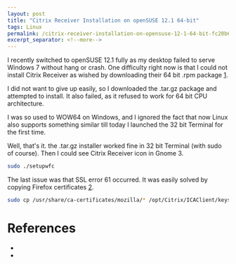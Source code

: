 ```yaml
---
layout: post
title: "Citrix Receiver Installation on openSUSE 12.1 64-bit"
tags: Linux
permalink: /citrix-receiver-installation-on-opensuse-12-1-64-bit-fc20b664928b
excerpt_separator: <!--more-->
---
```

I recently switched to openSUSE 12.1 fully as my desktop failed to serve Windows 7 without hang or crash. One difficulty right now is that I could not install Citrix Receiver as wished by downloading their 64 bit .rpm package [1].
<!--more-->

I did not want to give up easily, so I downloaded the .tar.gz package and attempted to install. It also failed, as it refused to work for 64 bit CPU architecture.

I was so used to WOW64 on Windows, and I ignored the fact that now Linux also supports something similar till today I launched the 32 bit Terminal for the first time.

Well, that's it. the .tar.gz installer worked fine in 32 bit Terminal (with sudo of course). Then I could see Citrix Receiver icon in Gnome 3.

``` bash
sudo ./setupwfc
```

The last issue was that SSL error 61 occurred. It was easily solved by copying Firefox certificates [2].

``` bash
sudo cp /usr/share/ca-certificates/mozilla/* /opt/Citrix/ICAClient/keystore/cacerts
```

# References

* [1]: http://www.citrix.com/English/ss/downloads/details.asp?downloadId=2323812&productId=1689163#top
* [2]: http://www.itswapshop.com/tutorial/how-install-citrix-receiver-linux-120-opensuse-121